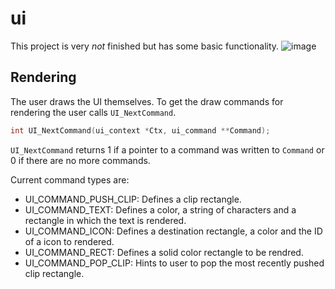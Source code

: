 # ui
This project is very _not_ finished but has some basic functionality.
![image](https://i.imgur.com/w0wNWQX.png)

## Rendering
The user draws the UI themselves. To get the draw commands for rendering the user calls `UI_NextCommand`.
```c
int UI_NextCommand(ui_context *Ctx, ui_command **Command);
```
`UI_NextCommand` returns 1 if a pointer to a command was written to `Command` or 0 if there are no more commands.

Current command types are:
* UI_COMMAND_PUSH_CLIP: Defines a clip rectangle.
* UI_COMMAND_TEXT: Defines a color, a string of characters and a rectangle in which the text is rendered.
* UI_COMMAND_ICON: Defines a destination rectangle, a color and the ID of a icon to rendered.
* UI_COMMAND_RECT: Defines a solid color rectangle to be rendred.
* UI_COMMAND_POP_CLIP: Hints to user to pop the most recently pushed clip rectangle.

